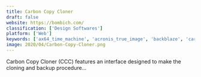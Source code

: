 ```yaml
---
title: Carbon Copy Cloner
draft: false 
website: https://bombich.com/
classification: ['Design Softwares']
platform: ['Web']
keywords: ['ax64_time_machine', 'acronis_true_image', 'backblaze', 'carbonite', 'chronosync', 'crashplan_pro', 'driveimage_xml', 'duplicati', 'easeus_partition_master', 'fog_project', 'macrium_reflect', 'moom', 'spideroak', 'superduper!', 'time_machine', 'unclutter', 'win32_disk_imager', 'f.lux', 'rsync']
image: 2020/04/Carbon-Copy-Cloner.png
---
```

Carbon Copy Cloner (CCC) features an interface designed to make the cloning and backup procedure...